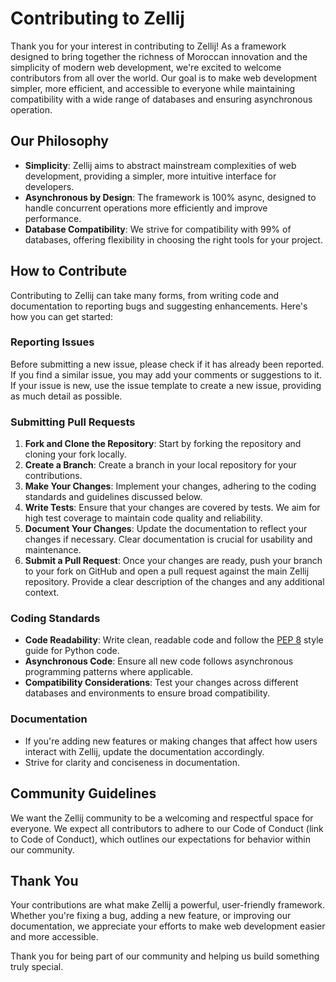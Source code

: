 # Contributing to Zellij

Thank you for your interest in contributing to Zellij! As a framework designed to bring together the richness of Moroccan innovation and the simplicity of modern web development, we're excited to welcome contributors from all over the world. Our goal is to make web development simpler, more efficient, and accessible to everyone while maintaining compatibility with a wide range of databases and ensuring asynchronous operation.

## Our Philosophy

- **Simplicity**: Zellij aims to abstract mainstream complexities of web development, providing a simpler, more intuitive interface for developers.
- **Asynchronous by Design**: The framework is 100% async, designed to handle concurrent operations more efficiently and improve performance.
- **Database Compatibility**: We strive for compatibility with 99% of databases, offering flexibility in choosing the right tools for your project.

## How to Contribute

Contributing to Zellij can take many forms, from writing code and documentation to reporting bugs and suggesting enhancements. Here's how you can get started:

### Reporting Issues

Before submitting a new issue, please check if it has already been reported. If you find a similar issue, you may add your comments or suggestions to it. If your issue is new, use the issue template to create a new issue, providing as much detail as possible.

### Submitting Pull Requests

1. **Fork and Clone the Repository**: Start by forking the repository and cloning your fork locally.
2. **Create a Branch**: Create a branch in your local repository for your contributions.
3. **Make Your Changes**: Implement your changes, adhering to the coding standards and guidelines discussed below.
4. **Write Tests**: Ensure that your changes are covered by tests. We aim for high test coverage to maintain code quality and reliability.
5. **Document Your Changes**: Update the documentation to reflect your changes if necessary. Clear documentation is crucial for usability and maintenance.
6. **Submit a Pull Request**: Once your changes are ready, push your branch to your fork on GitHub and open a pull request against the main Zellij repository. Provide a clear description of the changes and any additional context.

### Coding Standards

- **Code Readability**: Write clean, readable code and follow the [PEP 8](https://www.python.org/dev/peps/pep-0008/) style guide for Python code.
- **Asynchronous Code**: Ensure all new code follows asynchronous programming patterns where applicable.
- **Compatibility Considerations**: Test your changes across different databases and environments to ensure broad compatibility.

### Documentation

- If you're adding new features or making changes that affect how users interact with Zellij, update the documentation accordingly.
- Strive for clarity and conciseness in documentation.

## Community Guidelines

We want the Zellij community to be a welcoming and respectful space for everyone. We expect all contributors to adhere to our Code of Conduct (link to Code of Conduct), which outlines our expectations for behavior within our community.

## Thank You

Your contributions are what make Zellij a powerful, user-friendly framework. Whether you're fixing a bug, adding a new feature, or improving our documentation, we appreciate your efforts to make web development easier and more accessible.

Thank you for being part of our community and helping us build something truly special.

